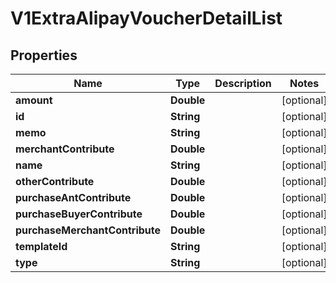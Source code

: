 
# V1ExtraAlipayVoucherDetailList

## Properties
Name | Type | Description | Notes
------------ | ------------- | ------------- | -------------
**amount** | **Double** |  |  [optional]
**id** | **String** |  |  [optional]
**memo** | **String** |  |  [optional]
**merchantContribute** | **Double** |  |  [optional]
**name** | **String** |  |  [optional]
**otherContribute** | **Double** |  |  [optional]
**purchaseAntContribute** | **Double** |  |  [optional]
**purchaseBuyerContribute** | **Double** |  |  [optional]
**purchaseMerchantContribute** | **Double** |  |  [optional]
**templateId** | **String** |  |  [optional]
**type** | **String** |  |  [optional]



